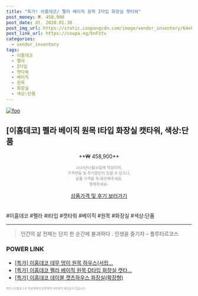 ```yaml
--- 
title: "특가! 이홈데코/ 펠라 베이직 원목 I타입 화장실 캣타워" 
post_money: ₩. 458,900 
post_date: dt. 2020.01.30 
post_img_url: https://static.coupangcdn.com/image/vendor_inventory/64e6/8ec4f90fc0c367c4d49ba03c0ec798ca25edea5fd7145fa9ff1ab9fa0457.jpg 
post_link_url: https://coupa.ng/bnFztv 
categories: 
  - vendor_inventory 
tags: 
  - 이홈데코 
  - 펠라 
  - I타입 
  - 캣타워 
  - 베이직 
  - 원목 
  - 화장실 
  - 색상:단품 
--- 
```

[![foo](https://static.coupangcdn.com/image/vendor_inventory/64e6/8ec4f90fc0c367c4d49ba03c0ec798ca25edea5fd7145fa9ff1ab9fa0457.jpg)](https://coupa.ng/bnFztv) 

## [이홈데코] 펠라 베이직 원목 I타입 화장실 캣타워, 색상:단품 
<p style="text-align: center;">**₩ 458,900**</p> 
<p style="text-align: center;"><span style="color: #898c8f; font-family: Georgia,Times,serif; font-size: 0.75em;">2020년01월30일에 작성되어, <br>가격변동 및 추가할인이 있을 수 있으니,<br> 상품 가격을 꼭!확인해주세요.<br>행복하세요~</span> 
</p>	 
<div markdown="0" style="text-align: center;"><a href="https://coupa.ng/bnFztv" class="btn btn--success">상품가격 및 후기 보러가기</a></div> 
<br><br> 
  #이홈데코 #펠라 #I타입 #캣타워 #베이직 #원목 #화장실 #색상:단품 
<hr> 

> 인간의 삶 전체는 단지 한 순간에 불과하다 . 인생을 즐기자 – 플루타르코스 


### POWER LINK

* <a href="https://blog.naver.com/santokki14/221790573037" target="_blank">[특가] 이홈데코 데무 멍이 원목 하우스(서랍...</a>
* <a href="https://blog.naver.com/santokki14/221790358906" target="_blank">[특가] 이홈데코 펠라 베이직 원목 D타입 화장실 캣타...</a>
* <a href="https://blog.naver.com/santokki14/221790191449" target="_blank">[특가] 이홈데코 데이블 캣츠하우스 화장실(확장형)</a>

<span style="color: #898c8f; font-family: Georgia,Times,serif; font-size: 0.55em;">파트너스활동으로 작성자에게 일정액의 커미션이 제공될수 있습니다.</span> 
